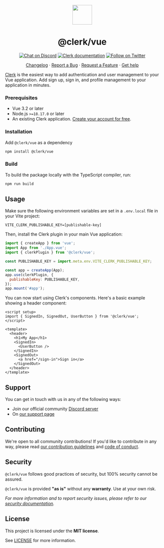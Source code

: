 <p align="center">
  <a href="https://clerk.com?utm_source=github&utm_medium=clerk_vue" target="_blank" rel="noopener noreferrer">
    <picture>
      <source media="(prefers-color-scheme: dark)" srcset="https://images.clerk.com/static/logo-dark-mode-400x400.png">
      <img src="https://images.clerk.com/static/logo-light-mode-400x400.png" height="64">
    </picture>
  </a>
  <br />
  <h1 align="center">@clerk/vue</h1>
</p>

<div align="center">

[![Chat on Discord](https://img.shields.io/discord/856971667393609759.svg?logo=discord)](https://clerk.com/discord)
[![Clerk documentation](https://img.shields.io/badge/documentation-clerk-green.svg)](https://clerk.com/docs?utm_source=github&utm_medium=clerk_vue)
[![Follow on Twitter](https://img.shields.io/twitter/follow/ClerkDev?style=social)](https://twitter.com/intent/follow?screen_name=ClerkDev)

[Changelog](https://github.com/clerk/javascript/blob/main/packages/vue/CHANGELOG.md)
·
[Report a Bug](https://github.com/clerk/javascript/issues/new?assignees=&labels=needs-triage&projects=&template=BUG_REPORT.yml)
·
[Request a Feature](https://feedback.clerk.com/roadmap)
·
[Get help](https://clerk.com/contact/support?utm_source=github&utm_medium=clerk_vue)

</div>

[Clerk](https://clerk.com/?utm_source=github&utm_medium=clerk_vue) is the easiest way to add authentication and user management to your Vue application. Add sign up, sign in, and profile management to your application in minutes.

### Prerequisites

- Vue 3.2 or later
- Node.js `>=18.17.0` or later
- An existing Clerk application. [Create your account for free](https://dashboard.clerk.com/sign-up?utm_source=github&utm_medium=clerk_vue).

### Installation

Add `@clerk/vue` as a dependency

```bash
npm install @clerk/vue
```

### Build

To build the package locally with the TypeScript compiler, run:

```bash
npm run build
```

## Usage

Make sure the following environment variables are set in a `.env.local` file in your Vite project:

```
VITE_CLERK_PUBLISHABLE_KEY=[publishable-key]
```

Then, install the Clerk plugin in your main Vue application:

```js
import { createApp } from 'vue';
import App from './App.vue';
import { clerkPlugin } from '@clerk/vue';

const PUBLISHABLE_KEY = import.meta.env.VITE_CLERK_PUBLISHABLE_KEY;

const app = createApp(App);
app.use(clerkPlugin, {
  publishableKey: PUBLISHABLE_KEY,
});
app.mount('#app');
```

You can now start using Clerk's components. Here's a basic example showing a header component:

```vue
<script setup>
import { SignedIn, SignedOut, UserButton } from '@clerk/vue';
</script>

<template>
  <header>
    <h1>My App</h1>
    <SignedIn>
      <UserButton />
    </SignedIn>
    <SignedOut>
      <a href="/sign-in">Sign in</a>
    </SignedOut>
  </header>
</template>
```

## Support

You can get in touch with us in any of the following ways:

- Join our official community [Discord server](https://clerk.com/discord)
- On [our support page](https://clerk.com/contact/support?utm_source=github&utm_medium=clerk_vue)

## Contributing

We're open to all community contributions! If you'd like to contribute in any way, please read [our contribution guidelines](https://github.com/clerk/javascript/blob/main/docs/CONTRIBUTING.md) and [code of conduct](https://github.com/clerk/javascript/blob/main/docs/CODE_OF_CONDUCT.md).

## Security

`@clerk/vue` follows good practices of security, but 100% security cannot be assured.

`@clerk/vue` is provided **"as is"** without any **warranty**. Use at your own risk.

_For more information and to report security issues, please refer to our [security documentation](https://github.com/clerk/javascript/blob/main/docs/SECURITY.md)._

## License

This project is licensed under the **MIT license**.

See [LICENSE](https://github.com/clerk/javascript/blob/main/packages/vue/LICENSE) for more information.
